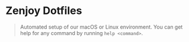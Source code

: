 # Zenjoy Dotfiles

> Automated setup of our macOS or Linux environment. You can get
> help for any command by running `help <command>`.
